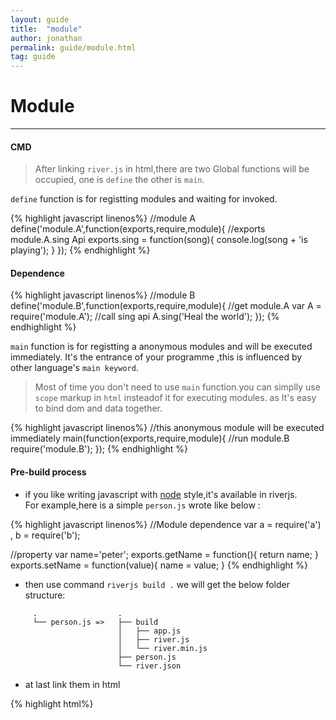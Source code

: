 ```yaml
---
layout: guide
title:  "module"
author: jonathan
permalink: guide/module.html
tag: guide
---
```



# Module

-----------

#### CMD

>After linking `river.js` in html,there are two Global functions will be occupied,
one is `define` the other is `main`.


`define` function is for registting modules and waiting for invoked.

{% highlight javascript linenos%}
//module A
define('module.A',function(exports,require,module){
  //exports module.A.sing Api
  exports.sing = function(song){
    console.log(song + 'is playing');
  }
});
{% endhighlight %}

#### Dependence
{% highlight javascript linenos%}
//module B
define('module.B',function(exports,require,module){
  //get module.A
  var A = require('module.A');
  //call sing api
  A.sing('Heal the world');
});
{% endhighlight %}


`main` function is for registting a anonymous modules and will be executed immediately.
It's the entrance of your programme ,this is influenced by other language's `main keyword`.

> Most of time you don't need to use `main` function.you can simplly use `scope` markup in `html` insteadof it for executing modules.
as It's easy to bind dom and data together.

{% highlight javascript linenos%}
//this anonymous module will be executed immediately
main(function(exports,require,module){
  //run module.B
  require('module.B');
});
{% endhighlight %}

#### Pre-build process

* if you like writing javascript with [node](http://nodejs.org/) style,it's available in riverjs.  
For example,here is a simple `person.js` wrote like below :

{% highlight javascript linenos%}
//Module dependence
var a = require('a')
  , b = require('b');

//property
var name='peter';
exports.getName = function(){
  return name;
}
exports.setName = function(value){
  name = value;
}
{% endhighlight %}


* then use command `riverjs build .` we will get the below folder structure:

```
     .                  .
     └── person.js =>   ├── build
                        │   ├── app.js
                        │   ├── river.js
                        │   └── river.min.js
                        ├── person.js
                        └── river.json
```

* at last link them in html

{% highlight html%}
<script src="build/river.js">
<script src="build/app.js">
{% endhighlight %}

>riverjs build tool will recursion the target foler to merge `*.js` into `build/app.js`,
the module name is based on the folder structure you definded,for example if you have a module A with 5 level
folder structure `a/b/c/d/e/moduleA` , then you can `require('a.b.c.d.e.moduleA')` to call it in any modules.
another thing is that you can minify the `build/app.js` or add sourceMap support by changing `river.json` 


{% highlight javascript %}
{
  "version": "1.0.82",//current riverjs version
  "dist": "./build",  //default dist folder
  "alias": {
    "river.grammer": "grammar"
  },
  "sourcemap": false, //true, build with sourceMap
  "minify": false     //true, build with minified
}
{% endhighlight %}



